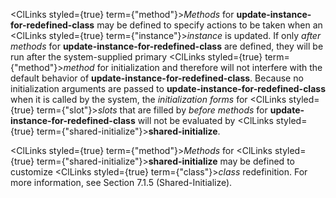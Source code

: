  



<ClLinks styled={true} term={"method"}><i>Methods</i></ClLinks> for **update-instance-for-redefined-class** may be defined to specify actions to be taken when an <ClLinks styled={true} term={"instance"}><i>instance</i></ClLinks> is updated. If only *after methods* for **update-instance-for-redefined-class** are defined, they will be run after the system-supplied primary <ClLinks styled={true} term={"method"}><i>method</i></ClLinks> for initialization and therefore will not interfere with the default behavior of **update-instance-for-redefined-class**. Because no initialization arguments are passed to **update-instance-for-redefined-class** when it is called by the system, the *initialization forms* for <ClLinks styled={true} term={"slot"}><i>slots</i></ClLinks> that are filled by *before methods* for **update-instance-for-redefined-class** will not be evaluated by <ClLinks styled={true} term={"shared-initialize"}><b>shared-initialize</b></ClLinks>. 



<ClLinks styled={true} term={"method"}><i>Methods</i></ClLinks> for <ClLinks styled={true} term={"shared-initialize"}><b>shared-initialize</b></ClLinks> may be defined to customize <ClLinks styled={true} term={"class"}><i>class</i></ClLinks> redefinition. For more information, see Section 7.1.5 (Shared-Initialize). 



